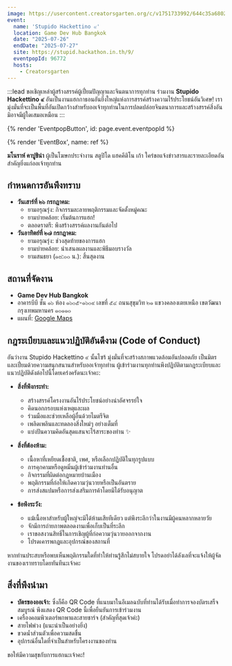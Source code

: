 ```yaml
---
image: https://usercontent.creatorsgarten.org/c/v1751733992/644c35a6802c02345887f156/2025-07-05_23.46.20_si7bpj.webp
event:
  name: 'Stupido Hackettino ๙'
  location: Game Dev Hub Bangkok
  date: "2025-07-26"
  endDate: "2025-07-27"
  site: https://stupid.hackathon.in.th/9/
  eventpopId: 96772
  hosts:
    - Creatorsgarten
---
```


:::lead
ขอเชิญเหล่าผู้สร้างสรรค์ผู้เปี่ยมปัญญาและจินตนาการทุกท่าน ร่วมงาน **Stupido Hackettino ๙** อันเป็นงานแฮกกาธอนอันยิ่งใหญ่แห่งการสรรค์สร้างความไร้ประโยชน์อันวิเศษ! เรามุ่งมั่นที่จะเป็นพื้นที่อันเปิดกว้างสำหรับออเจ้าทุกท่านในการปลดปล่อยจินตนาการและสร้างสรรค์สิ่งอันมิอาจมีผู้ใดเสมอเหมือน
:::

{% render 'EventpopButton', id: page.event.eventpopId %}

{% render 'EventBox', name: ref %}


**มโนราห์ คาปูชิน่า** ผู้เป็นโฆษกประจำงาน สตูปิโด แฮคคีติโน เก้า ใคร่ขอแจ้งข่าวสารและรายละเอียดอันสำคัญยิ่งแก่ออเจ้าทุกท่าน

## กำหนดการอันพึงทราบ

*   **วันเสาร์ที่ ๒๖ กรกฎาคม:**
    *   ยามอรุณรุ่ง: กิจกรรมละลายพฤติกรรมและจัดตั้งหมู่คณะ
    *   ยามบ่ายคล้อย: เริ่มต้นการแฮก!
    *   ตลอดราตรี: พึงสร้างสรรค์ผลงานกันต่อไป
*   **วันอาทิตย์ที่ ๒๗ กรกฎาคม:**
    *   ยามอรุณรุ่ง: ช่วงสุดท้ายของการแฮก
    *   ยามบ่ายคล้อย: นำเสนอผลงานและพิธีมอบรางวัล
    *   ยามสนธยา (๑๘:๐๐ น.): สิ้นสุดงาน

## สถานที่จัดงาน

*   **Game Dev Hub Bangkok**
*   อาคารบีบี ชั้น ๑๖ ห้อง ๑๖๐๕-๑๖๐๙ เลขที่ ๕๔ ถนนสุขุมวิท ๒๑ แขวงคลองเตยเหนือ เขตวัฒนา กรุงเทพมหานคร ๑๐๑๑๐
*   แผนที่: [Google Maps](https://www.google.com/maps/search/?api=1&query=Game+Dev+Hub+Bangkok)

## กฎระเบียบและแนวปฏิบัติอันดีงาม (Code of Conduct)

อันว่างาน Stupido Hackettino ๙ นั้นไซร้ มุ่งมั่นที่จะสร้างสภาพแวดล้อมอันปลอดภัย เป็นมิตร และเปี่ยมด้วยความสนุกสนานสำหรับออเจ้าทุกท่าน ผู้เข้าร่วมงานทุกท่านพึงปฏิบัติตามกฎระเบียบและแนวปฏิบัติดังต่อไปนี้โดยเคร่งครัดนะเจ้าคะ:

*   **สิ่งที่พึงกระทำ:**
    *   สร้างสรรค์โครงงานอันไร้ประโยชน์อย่างน่าอัศจรรย์ใจ
    *   คิดนอกกรอบแห่งเหตุและผล
    *   ร่วมมือและช่วยเหลือผู้อื่นด้วยไมตรีจิต
    *   เพลิดเพลินและทดลองสิ่งใหม่ๆ อย่างเต็มที่
    *   แบ่งปันความคิดอันสุดแสนจะไร้สาระของท่าน ✨

*   **สิ่งที่ต้องห้าม:**
    *   เนื้อหาที่เหยียดเชื้อชาติ, เพศ, หรือเลือกปฏิบัติในทุกรูปแบบ
    *   การคุกคามหรือดูหมิ่นผู้เข้าร่วมงานท่านอื่น
    *   กิจกรรมที่ผิดต่อกฎหมายบ้านเมือง
    *   พฤติกรรมที่ก่อให้เกิดความวุ่นวายหรือเป็นอันตราย
    *   การส่งสแปมหรือการส่งเสริมการค้าโดยมิได้รับอนุญาต

*   **ข้อพึงระวัง:**
    *   แม้เนื้อหาสำหรับผู้ใหญ่จะมิได้ห้ามเสียทีเดียว แต่พึงระลึกว่าในงานมีผู้คนหลากหลายวัย
    *   จักมีการถ่ายภาพตลอดงานเพื่อเก็บเป็นที่ระลึก
    *   เราขอสงวนสิทธิ์ในการเชิญผู้ที่ก่อความวุ่นวายออกจากงาน
    *   โปรดเคารพกฎและอุปกรณ์ของสถานที่

หากท่านประสบหรือพบเห็นพฤติกรรมใดที่ทำให้ท่านรู้สึกไม่สบายใจ โปรดอย่าได้ลังเลที่จะแจ้งให้ผู้จัดงานของเราทราบโดยทันทีนะเจ้าคะ

## สิ่งที่พึงนำมา

*   **บัตรของออเจ้า:** ซึ่งก็คือ QR Code ที่แนบมาในอีเมลฉบับที่ท่านได้รับเมื่อทำการจองบัตรเสร็จสมบูรณ์ พึงแสดง QR Code นี้เพื่อยืนยันการเข้าร่วมงาน
*   เครื่องคอมพิวเตอร์พกพาและสายชาร์จ (สำคัญที่สุดเจ้าค่ะ)
*   สายไฟพ่วง (แนะนำเป็นอย่างยิ่ง)
*   ขวดน้ำส่วนตัวเพื่อความสดชื่น
*   อุปกรณ์อื่นใดที่จำเป็นสำหรับโครงงานของท่าน

ขอให้มีความสุขกับการแฮกนะเจ้าคะ!